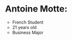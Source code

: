 <!DOCTYPE html>
<html>
<head>
</head>

<body>
        <h1>Antoine Motte:</h1>
        <ul type="circle"> 
            <li>French Student</li>
	        <li> 21 years old</li>
            <li> Business Major</li>
        </ul>
</body>
</html>

